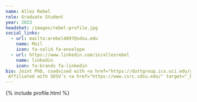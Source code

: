 ```yaml
---
name: Alles Rebel
role: Graduate Student
year: 2023
headshot: /images/rebel-profile.jpg
social_links:
  - url: mailto:arebel4097@sdsu.edu
    name: Mail
    icon: fa-solid fa-envelope
  - url: https://www.linkedin.com/in/allesrebel
    name: linkedin
    icon: fa-brands fa-linkedin
bio: Joint PhD, coadvised with <a href="https://duttgroup.ics.uci.edu/group-members" target="_blank">Nikil Dutt</a> @ UCI.
 Affiliated with SDSU’s <a href="https://www.csrc.sdsu.edu/" target="_blank">Computational Science Research Center</a>.
---
```


{% include profile.html %}
